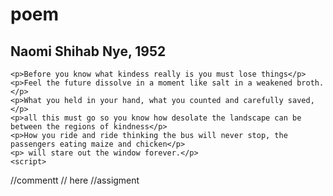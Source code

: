 <!DOCTYPE html>

<html lang="en">

<head>
    <link rel="stylesheet" href="poem.css">
    <title> kindness </title>
    <meta charset="UTF-8">
	<!-- this is an assigment -->
</head>
<body>
    <h1>poem</h1>  
    <h2>Naomi Shihab Nye, 1952</h2> 

    <p>Before you know what kindess really is you must lose things</p>
    <p>Feel the future dissolve in a moment like salt in a weakened broth.</p>
    <p>What you held in your hand, what you counted and carefully saved,</p>
    <p>all this must go so you know how desolate the landscape can be between the regions of kindness</p>
    <p>How you ride and ride thinking the bus will never stop, the passengers eating maize and chicken</p>
    <p> will stare out the window forever.</p>
    <script>
//commentt
// here
//assigment
     </script>
</body>

</html>
